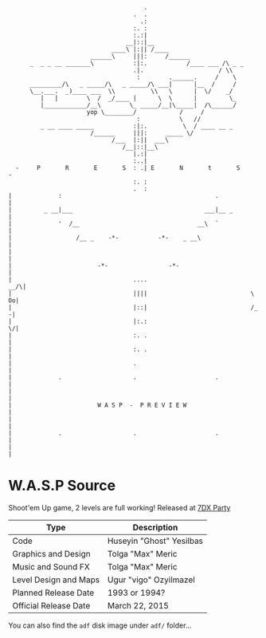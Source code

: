                                           .                                     
                                       .  .                                     
                                         .:                                     
                                       :. :                                     
                                       :.:|                                     
                                     __|::|__                                   
                                 ____\ |:|| /____                               
                           ______\     |||:     /______                         
          _  _ _ __ _______\           :|:.           /____ ___ /\ _ _          
                                       .|.                     / \\             
                                        :        .______.     /    \            
          _________/\   _ _____/\   _ _____/\ ___|      |__  /     /            
          \__.___.  _)____ ___  \\          \\   \      |  \/    _/             
             |   |        \  /  _/____ |      \  \      |         \_            
             |____________/__\        \_ _____/__|\_____|  /\______/            
                          yop \________/            /     /                     
                                        :           \   //                      
             _ __ ____ _____           :|:.          \  / ____ __ _             
                           /______     |||:     _____ \/                        
                                 /___  |:||  ___\                               
                                    /__|::|__\                                  
                                       |.:|                                     
                                       :..|                                     
      -     P       R       E       S  : .| E       N       t       S     -     
                                       :. :                                     
                                       .  :                                     
    |             :                                           .             |   
    |         _ __|___                                     ___|__ _         |   
    |             '  /__                                 __\  `             |   
    |                  /__ _    -*-           -*-    _ __\                  |   
    |                                                                       |   
    |                        -*-                 -*-                        |   
    |                                  ....                             __/\|   
    |                                  ||||                             \ Oo|   
    |                                  |::|                             /_ -|   
    |                                  |:.:                               \/|   
    |                                  :. .                                 |   
    |                                  :. .                                 |   
    |                                  .                                    |   
    |             .                    .                      .             |   
    |                                                                       |   
    |                        W A S P  -  P R E V I E W                      |   
    |                                                                       |   
    |             .                    .                      .             |   
    |                                                                       |


# W.A.S.P Source

Shoot'em Up game, 2 levels are full working! Released at
[7DX Party](http://7dx-party.org/2015/)

| Type | Description          |
| ------------- | ----------- |
| Code | Huseyin "Ghost" Yesilbas |
| Graphics and Design | Tolga "Max" Meric |
| Music and Sound FX | Tolga "Max" Meric |
| Level Design and Maps | Ugur "vigo" Ozyilmazel |
| Planned Release Date | 1993 or 1994? |
| Official Release Date | March 22, 2015 |


You can also find the `adf` disk image under `adf/` folder...



